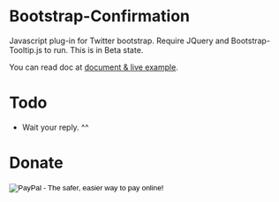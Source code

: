 Bootstrap-Confirmation
======================

Javascript plug-in for Twitter bootstrap. Require JQuery and Bootstrap-Tooltip.js to run. This is in Beta state.

You can read doc at <a href="http://ethaizone.github.io/Bootstrap-Confirmation">document & live example</a>.

Todo
====

- Wait your reply. ^^

Donate
====
<form action="https://www.paypal.com/cgi-bin/webscr" method="post" target="_top">
<input type="hidden" name="cmd" value="_donations">
<input type="hidden" name="business" value="ethaizone@hotmail.com">
<input type="hidden" name="lc" value="US">
<input type="hidden" name="item_name" value="Nimit Suwannagate">
<input type="hidden" name="no_note" value="0">
<input type="hidden" name="currency_code" value="USD">
<input type="hidden" name="bn" value="PP-DonationsBF:btn_donateCC_LG.gif:NonHostedGuest">
<input type="image" src="https://www.paypalobjects.com/en_US/i/btn/btn_donateCC_LG.gif" border="0" name="submit" alt="PayPal - The safer, easier way to pay online!">
<img alt="" border="0" src="https://www.paypalobjects.com/en_US/i/scr/pixel.gif" width="1" height="1">
</form>
